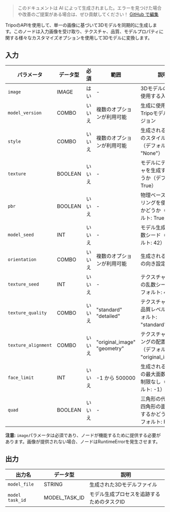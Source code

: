 > このドキュメントは AI によって生成されました。エラーを見つけた場合や改善のご提案がある場合は、ぜひ貢献してください！ [GitHub で編集](https://github.com/Comfy-Org/embedded-docs/blob/main/comfyui_embedded_docs/docs/TripoImageToModelNode/ja.md)

TripoのAPIを使用して、単一の画像に基づいて3Dモデルを同期的に生成します。このノードは入力画像を受け取り、テクスチャ、品質、モデルプロパティに関する様々なカスタマイズオプションを使用して3Dモデルに変換します。

## 入力

| パラメータ | データ型 | 必須 | 範囲 | 説明 |
|-----------|-----------|----------|-------|-------------|
| `image` | IMAGE | はい | - | 3Dモデルの生成に使用する入力画像 |
| `model_version` | COMBO | いいえ | 複数のオプションが利用可能 | 生成に使用するTripoモデルのバージョン |
| `style` | COMBO | いいえ | 複数のオプションが利用可能 | 生成されるモデルのスタイル設定（デフォルト: "None"） |
| `texture` | BOOLEAN | いいえ | - | モデルにテクスチャを生成するかどうか（デフォルト: True） |
| `pbr` | BOOLEAN | いいえ | - | 物理ベースレンダリングを使用するかどうか（デフォルト: True） |
| `model_seed` | INT | いいえ | - | モデル生成用の乱数シード（デフォルト: 42） |
| `orientation` | COMBO | いいえ | 複数のオプションが利用可能 | 生成されるモデルの向き設定 |
| `texture_seed` | INT | いいえ | - | テクスチャ生成用の乱数シード（デフォルト: 42） |
| `texture_quality` | COMBO | いいえ | "standard"<br>"detailed" | テクスチャ生成の品質レベル（デフォルト: "standard"） |
| `texture_alignment` | COMBO | いいえ | "original_image"<br>"geometry" | テクスチャマッピングの配置方法（デフォルト: "original_image"） |
| `face_limit` | INT | いいえ | -1 から 500000 | 生成されるモデルの最大面数、-1は制限なし（デフォルト: -1） |
| `quad` | BOOLEAN | いいえ | - | 三角形の代わりに四角形の面を使用するかどうか（デフォルト: False） |

**注意:** `image`パラメータは必須であり、ノードが機能するために提供する必要があります。画像が提供されない場合、ノードはRuntimeErrorを発生させます。

## 出力

| 出力名 | データ型 | 説明 |
|-------------|-----------|-------------|
| `model_file` | STRING | 生成された3Dモデルファイル |
| `model task_id` | MODEL_TASK_ID | モデル生成プロセスを追跡するためのタスクID |
